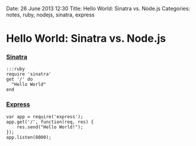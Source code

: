 Date: 26 June 2013 12:30
Title: Hello World: Sinatra vs. Node.js
Categories: notes, ruby, nodejs, sinatra, express

# Hello World: Sinatra vs. Node.js

### [Sinatra](/sinatra)

    :::ruby
    require 'sinatra'
    get '/' do
      "Hello World"
    end


### [Express](/express)

    var app = require('express');
    app.get('/', function(req, res) { 
        res.send("Hello World!"); 
    });
    app.listen(8000);
